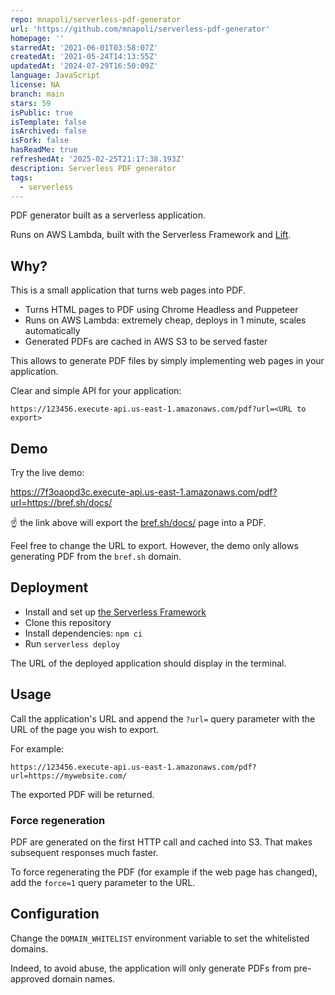 ```yaml
---
repo: mnapoli/serverless-pdf-generator
url: 'https://github.com/mnapoli/serverless-pdf-generator'
homepage: ''
starredAt: '2021-06-01T03:58:07Z'
createdAt: '2021-05-24T14:13:55Z'
updatedAt: '2024-07-29T16:50:09Z'
language: JavaScript
license: NA
branch: main
stars: 59
isPublic: true
isTemplate: false
isArchived: false
isFork: false
hasReadMe: true
refreshedAt: '2025-02-25T21:17:38.193Z'
description: Serverless PDF generator
tags:
  - serverless
---
```


PDF generator built as a serverless application.

Runs on AWS Lambda, built with the Serverless Framework and [Lift](https://github.com/getlift/lift).

## Why?

This is a small application that turns web pages into PDF.

- Turns HTML pages to PDF using Chrome Headless and Puppeteer
- Runs on AWS Lambda: extremely cheap, deploys in 1 minute, scales automatically
- Generated PDFs are cached in AWS S3 to be served faster

This allows to generate PDF files by simply implementing web pages in your application.

Clear and simple API for your application:

```
https://123456.execute-api.us-east-1.amazonaws.com/pdf?url=<URL to export>
```

## Demo

Try the live demo:

https://7f3oaopd3c.execute-api.us-east-1.amazonaws.com/pdf?url=https://bref.sh/docs/

☝️ the link above will export the [bref.sh/docs/](https://bref.sh/docs/) page into a PDF.

Feel free to change the URL to export. However, the demo only allows generating PDF from the `bref.sh` domain.

## Deployment

- Install and set up [the Serverless Framework](https://www.serverless.com/framework/docs/getting-started/)
- Clone this repository
- Install dependencies: `npm ci`
- Run `serverless deploy`

The URL of the deployed application should display in the terminal.

## Usage

Call the application's URL and append the `?url=` query parameter with the URL of the page you wish to export.

For example:

```
https://123456.execute-api.us-east-1.amazonaws.com/pdf?url=https://mywebsite.com/
```

The exported PDF will be returned.

### Force regeneration

PDF are generated on the first HTTP call and cached into S3. That makes subsequent responses much faster.

To force regenerating the PDF (for example if the web page has changed), add the `force=1` query parameter to the URL.

## Configuration

Change the `DOMAIN_WHITELIST` environment variable to set the whitelisted domains.

Indeed, to avoid abuse, the application will only generate PDFs from pre-approved domain names.
